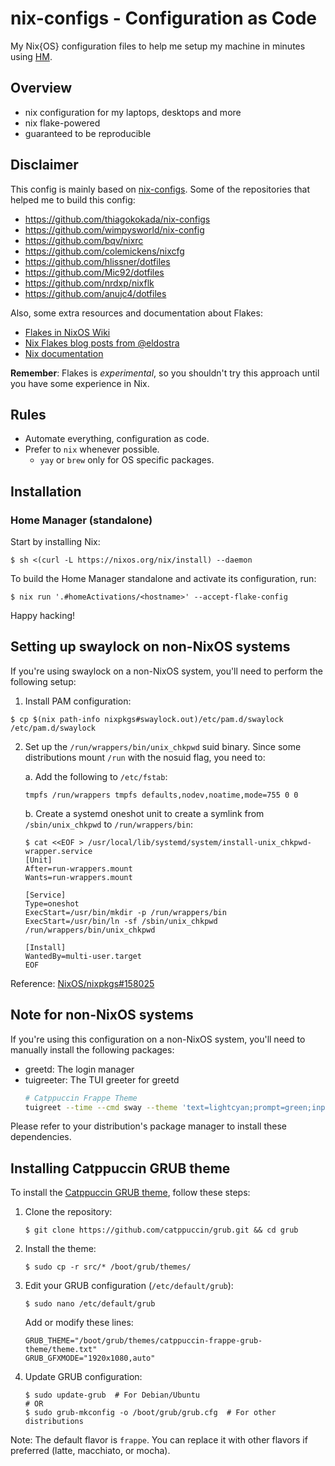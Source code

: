 # nix-configs - Configuration as Code

My Nix{OS} configuration files to help me setup my machine in minutes using
[HM](https://github.com/nix-community/home-manager).

## Overview

- nix configuration for my laptops, desktops and more
- nix flake-powered
- guaranteed to be reproducible

## Disclaimer

This config is mainly based on
[nix-configs](https://github.com/thiagokokada/nix-configs). Some of the
repositories that helped me to build this config:

- https://github.com/thiagokokada/nix-configs
- https://github.com/wimpysworld/nix-config
- https://github.com/bqv/nixrc
- https://github.com/colemickens/nixcfg
- https://github.com/hlissner/dotfiles
- https://github.com/Mic92/dotfiles
- https://github.com/nrdxp/nixflk
- https://github.com/anujc4/dotfiles

Also, some extra resources and documentation about Flakes:

- [Flakes in NixOS Wiki](https://nixos.wiki/wiki/Flakes)
- [Nix Flakes blog posts from @eldostra](https://www.tweag.io/blog/2020-05-25-flakes/)
- [Nix documentation](https://nixos.org/manual/nix/unstable/)

**Remember**: Flakes is _experimental_, so you shouldn't try this approach until
you have some experience in Nix.

## Rules

- Automate everything, configuration as code.
- Prefer to `nix` whenever possible.
  - `yay` or `brew` only for OS specific packages.

## Installation

### Home Manager (standalone)

Start by installing Nix:

```console
$ sh <(curl -L https://nixos.org/nix/install) --daemon
```

To build the Home Manager standalone and activate its configuration, run:

```console
$ nix run '.#homeActivations/<hostname>' --accept-flake-config
```

Happy hacking!

## Setting up swaylock on non-NixOS systems

If you're using swaylock on a non-NixOS system, you'll need to perform the following setup:

1. Install PAM configuration:
```console
$ cp $(nix path-info nixpkgs#swaylock.out)/etc/pam.d/swaylock /etc/pam.d/swaylock
```

2. Set up the `/run/wrappers/bin/unix_chkpwd` suid binary. Since some distributions mount `/run` with the nosuid flag, you need to:

   a. Add the following to `/etc/fstab`:
   ```
   tmpfs /run/wrappers tmpfs defaults,nodev,noatime,mode=755 0 0
   ```

   b. Create a systemd oneshot unit to create a symlink from `/sbin/unix_chkpwd` to `/run/wrappers/bin`:
   ```console
   $ cat <<EOF > /usr/local/lib/systemd/system/install-unix_chkpwd-wrapper.service
   [Unit]
   After=run-wrappers.mount
   Wants=run-wrappers.mount

   [Service]
   Type=oneshot
   ExecStart=/usr/bin/mkdir -p /run/wrappers/bin
   ExecStart=/usr/bin/ln -sf /sbin/unix_chkpwd /run/wrappers/bin/unix_chkpwd

   [Install]
   WantedBy=multi-user.target
   EOF
   ```

Reference: [NixOS/nixpkgs#158025](https://github.com/NixOS/nixpkgs/issues/158025#issuecomment-1616807870)

## Note for non-NixOS systems

If you're using this configuration on a non-NixOS system, you'll need to manually install the following packages:

- greetd: The login manager
- tuigreeter: The TUI greeter for greetd
  ```bash
  # Catppuccin Frappe Theme
  tuigreet --time --cmd sway --theme 'text=lightcyan;prompt=green;input=lightblue;border=lightmagenta;title=magenta;greet=lightmagenta;action=lightblue;button=lightred;container=black;time=lightgreen'
  ```

Please refer to your distribution's package manager to install these dependencies.

## Installing Catppuccin GRUB theme

To install the [Catppuccin GRUB theme](https://github.com/catppuccin/grub), follow these steps:

1. Clone the repository:
   ```console
   $ git clone https://github.com/catppuccin/grub.git && cd grub
   ```

2. Install the theme:
   ```console
   $ sudo cp -r src/* /boot/grub/themes/
   ```

3. Edit your GRUB configuration (`/etc/default/grub`):
   ```console
   $ sudo nano /etc/default/grub
   ```
   Add or modify these lines:
   ```
   GRUB_THEME="/boot/grub/themes/catppuccin-frappe-grub-theme/theme.txt"
   GRUB_GFXMODE="1920x1080,auto"
   ```

4. Update GRUB configuration:
   ```console
   $ sudo update-grub  # For Debian/Ubuntu
   # OR
   $ sudo grub-mkconfig -o /boot/grub/grub.cfg  # For other distributions
   ```

Note: The default flavor is `frappe`. You can replace it with other flavors if preferred (latte, macchiato, or mocha).
